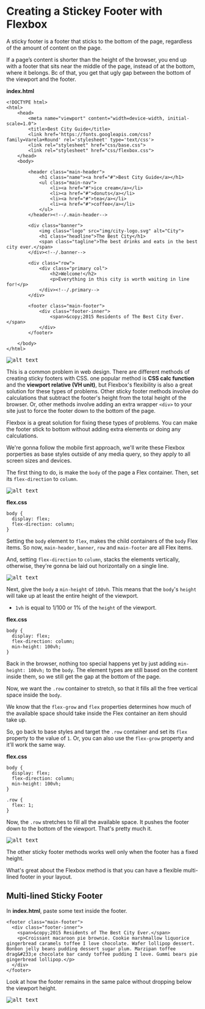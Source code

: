 # Creating a Stickey Footer with Flexbox

A sticky footer is a footer that sticks to the bottom of the page, regardless of the amount of content on the page. 

If a page’s content is shorter than the height of the browser, you end up with a footer that sits near the middle of the page, instead of at the bottom, where it belongs. Bc of that, you get that ugly gap between the bottom of the viewport and the footer.

**index.html**
```
<!DOCTYPE html>
<html>
	<head>
		<meta name="viewport" content="width=device-width, initial-scale=1.0">
		<title>Best City Guide</title>
		<link href='https://fonts.googleapis.com/css?family=Varela+Round' rel='stylesheet' type='text/css'>
		<link rel="stylesheet" href="css/base.css">
		<link rel="stylesheet" href="css/flexbox.css">
	</head>
	<body>
		
		<header class="main-header">
			<h1 class="name"><a href="#">Best City Guide</a></h1>
			<ul class="main-nav">
				<li><a href="#">ice cream</a></li>
				<li><a href="#">donuts</a></li>
				<li><a href="#">tea</a></li>
				<li><a href="#">coffee</a></li>
			</ul>
		</header><!--/.main-header-->   

		<div class="banner">
			<img class="logo" src="img/city-logo.svg" alt="City">
			<h1 class="headline">The Best City</h1>
			<span class="tagline">The best drinks and eats in the best city ever.</span>
		</div><!--/.banner-->
		
		<div class="row">		
			<div class="primary col">
				<h2>Welcome!</h2>
				<p>Everything in this city is worth waiting in line for!</p>
			</div><!--/.primary-->
		</div>
		
		<footer class="main-footer">
			<div class="footer-inner">
				<span>&copy;2015 Residents of The Best City Ever.</span>
			</div>
		</footer>
		
	</body>
</html>
```

<kbd>![alt text](img/nonsticky.png "screenshot")</kbd>

This is a common problem in web design. There are different methods of creating sticky footers with CSS. one popular method is **CSS calc function** and the **viewport relative (VH unit)**, but Flexbox's flexibility is also a great solution for these types of problems. Other sticky footer methods involve do calculations that subtract the footer's height from the total height of the browser. Or, other methods involve adding an extra wrapper `<div>` to your site just to force the footer down to the bottom of the page.

Flexbox is a great solution for fixing these types of problems. You can make the footer stick to bottom without adding extra elements or doing any calculations.

We're gonna follow the mobile first approach, we'll write these Flexbox porperties as base styles outside of any media query, so they apply to all screen sizes and devices.

The first thing to do, is make the `body` of the page a Flex container. Then, set its `flex-direction` to `column`.

<kbd>![alt text](img/bodyflex.png "screenshot")</kbd>

**flex.css**
```
body {
  display: flex;
  flex-direction: column;
}
```

Setting the `body` element to `flex`, makes the child containers of the `body` Flex items. So now, `main-header`, `banner`, `row` and `main-footer` are all Flex items.

And, setting `flex-direction` to `column`, stacks the elements vertically, otherwise, they're gonna be laid out horizontally on a single line.

<kbd>![alt text](img/bodycol.png "screenshot")</kbd>

Next, give the `body` a `min-height` of `100vh`. This means that the `body`'s `height` will take up at least the entire height of the viewport.

* `1vh` is equal to 1/100 or 1% of the `height` of the viewport.

**flex.css**
```
body {
  display: flex;
  flex-direction: column;
  min-height: 100vh;
}
```

Back in the browser, nothing too special happens yet by just adding `min-height: 100vh;` to the `body`. The element types are still based on the content inside them, so we still get the gap at the bottom of the page.

Now, we want the `.row` container to stretch, so that it fills all the free vertical space inside the `body`.

We know that the `flex-grow` and `flex` properties determines how much of the available space should take inside the Flex container an item should take up.

So, go back to base styles and target the `.row` container and set its `flex` property to the value of `1`. Or, you can also use the `flex-grow` property and it'll work the same way.

**flex.css**
```
body {
  display: flex;
  flex-direction: column;
  min-height: 100vh;
}

.row {
  flex: 1;
}
```

Now, the `.row` stretches to fill all the available space. It pushes the footer down to the bottom of the viewport. That's pretty much it.

<kbd>![alt text](img/sticky.png "screenshot")</kbd>

The other sticky footer methods works well only when the footer has a fixed height.

What's great about the Flexbox method is that you can have a flexible multi-lined footer in your layout.

## Multi-lined Sticky Footer

In **index.html**, paste some text inside the footer.

```
<footer class="main-footer">
  <div class="footer-inner">
    <span>&copy;2015 Residents of The Best City Ever.</span>
    <p>Croissant macaroon pie brownie. Cookie marshmallow liquorice gingerbread caramels toffee I love chocolate. Wafer lollipop dessert. Bonbon jelly beans pudding dessert sugar plum. Marzipan toffee drag&#233;e chocolate bar candy toffee pudding I love. Gummi bears pie gingerbread lollipop.</p>
  </div>
</footer>
```

Look at how the footer remains in the same palce without dropping below the viewport height.

<kbd>![alt text](img/multilinedfooter.png "screenshot")</kbd>